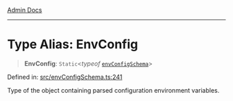 [Admin Docs](/)

***

# Type Alias: EnvConfig

> **EnvConfig**: `Static`\<*typeof* [`envConfigSchema`](../variables/envConfigSchema.md)\>

Defined in: [src/envConfigSchema.ts:241](https://github.com/PratapRathi/talawa-api/blob/8c6154f4daaa502448d207545feda14b4d146e99/src/envConfigSchema.ts#L241)

Type of the object containing parsed configuration environment variables.
